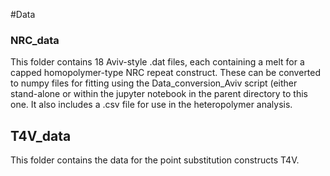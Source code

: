 #Data

### NRC_data
This folder contains 18 Aviv-style .dat files, each containing a melt for a capped homopolymer-type NRC repeat construct.
These can be converted to numpy files for fitting using the Data_conversion_Aviv script (either stand-alone or within
the jupyter notebook in the parent directory to this one. It also includes a .csv file for use in the heteropolymer analysis.

## T4V_data
This folder contains the data for the point substitution constructs T4V.